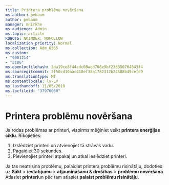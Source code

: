 ```yaml
---
title: Printera problēmu novēršana
ms.author: pebaum
author: pebaum
manager: mnirkhe
ms.audience: Admin
ms.topic: article
ROBOTS: NOINDEX, NOFOLLOW
localization_priority: Normal
ms.collection: Adm_O365
ms.custom:
- "9001214"
- "3186"
ms.openlocfilehash: 3da19ce8f44cdc08aed708e9bf238350764843f4
ms.sourcegitcommit: 3f50cd10aac418ef38a1782312b24588b49cefd9
ms.translationtype: MT
ms.contentlocale: lv-LV
ms.lasthandoff: 11/05/2019
ms.locfileid: "37976060"
---
```

# <a name="troubleshoot-your-printer"></a>Printera problēmu novēršana

Ja rodas problēmas ar printeri, vispirms mēģiniet veikt **printera enerģijas ciklu**. Rīkojieties:

1. Izslēdziet printeri un atvienojiet tā strāvas vadu.
2. Pagaidiet 30 sekundes.
3. Pievienojiet printeri atpakaļ un atkal ieslēdziet printeri.

Ja tas neatrisina problēmu, palaidiet printera problēmu risinātāju, dodoties uz **Sākt** > **iestatījumu** > **atjaunināšanu & drošības** > **problēmu novēršana**. Atlasiet **printeri**un pēc tam atlasiet **palaist problēmu risinātāju**.